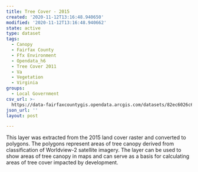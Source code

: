 ```yaml
---
title: Tree Cover - 2015
created: '2020-11-12T13:16:48.940650'
modified: '2020-11-12T13:16:48.940662'
state: active
type: dataset
tags:
  - Canopy
  - Fairfax County
  - Ffx Environment
  - Opendata_h6
  - Tree Cover 2011
  - Va
  - Vegetation
  - Virginia
groups:
  - Local Government
csv_url: >-
  https://data-fairfaxcountygis.opendata.arcgis.com/datasets/82ec6026c6754d2597e95a867006fda4_0.csv?outSR=%7B%22latestWkid%22%3A2283%2C%22wkid%22%3A102746%7D
json_url: ''
layout: post

---
```

This layer was extracted from the 2015 land cover raster and converted to polygons.  The polygons represent areas of tree canopy derived from classification of Worldview-2 satellite imagery.  The layer can be used to show areas of tree canopy in maps and can serve as a basis for calculating areas of tree cover impacted by development.
